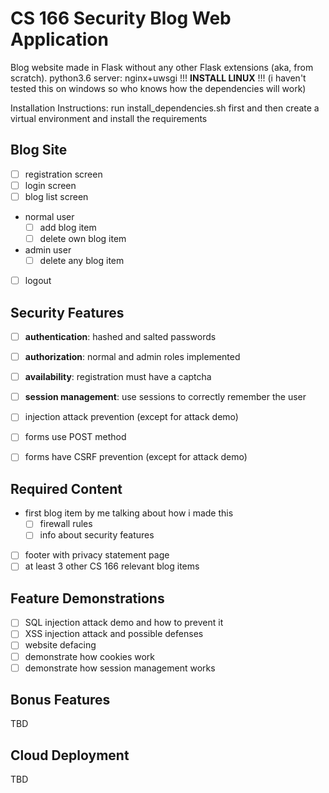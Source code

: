 CS 166 Security Blog Web Application
====================================

Blog website made in Flask without any other Flask extensions (aka, from scratch).
python3.6
server: nginx+uwsgi
!!! **INSTALL LINUX** !!!
(i haven't tested this on windows so who knows how the dependencies will work)

Installation Instructions: run install_dependencies.sh first and then create a virtual environment and install the requirements

Blog Site
---------
- [ ] registration screen
- [ ] login screen
- [ ] blog list screen
- normal user
    - [ ] add blog item
    - [ ] delete own blog item
- admin user
    - [ ] delete any blog item
- [ ] logout

Security Features
-----------------
- [ ] **authentication**: hashed and salted passwords
- [ ] **authorization**: normal and admin roles implemented
- [ ] **availability**: registration must have a captcha
- [ ] **session management**: use sessions to correctly remember the user
- [ ] injection attack prevention (except for attack demo)
- [ ] forms use POST method
- [ ] forms have CSRF prevention (except for attack demo)


Required Content
----------------
- first blog item by me talking about how i made this
    - [ ] firewall rules
    - [ ] info about security features
- [ ] footer with privacy statement page
- [ ] at least 3 other CS 166 relevant blog items

Feature Demonstrations
----------------------
- [ ] SQL injection attack demo and how to prevent it
- [ ] XSS injection attack and possible defenses
- [ ] website defacing
- [ ] demonstrate how cookies work
- [ ] demonstrate how session management works
 
Bonus Features
--------------
TBD


Cloud Deployment
---------------
TBD
